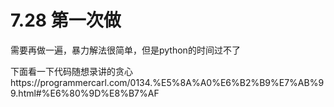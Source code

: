 # 7.28 第一次做
需要再做一遍，暴力解法很简单，但是python的时间过不了

下面看一下代码随想录讲的贪心https://programmercarl.com/0134.%E5%8A%A0%E6%B2%B9%E7%AB%99.html#%E6%80%9D%E8%B7%AF


